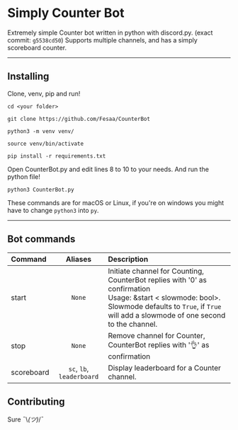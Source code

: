 # Simply Counter Bot
Extremely simple Counter bot written in python with discord.py. (exact commit: `g5538cd50`)
Supports multiple channels, and has a simply scoreboard counter. 
___
## Installing
Clone, venv, pip and run!
```
cd <your folder>

git clone https://github.com/Fesaa/CounterBot

python3 -m venv venv/

source venv/bin/activate

pip install -r requirements.txt
```
Open CounterBot.py and edit lines 8 to 10 to your needs.
And run the python file!
```
python3 CounterBot.py
```
These commands are for macOS or Linux, if you're on windows you might have to change `python3` into `py`.
___

## Bot commands

| Command |  Aliases | Description |
| :--- | :---: | :--- |
| start | `None` | Initiate channel for Counting, CounterBot replies with '0' as confirmation <br /> Usage: &start \< slowmode: bool\>. Slowmode defaults to `True`, if `True` will add a slowmode of one second to the channel.  |
| stop | `None` | Remove channel for Counter, CounterBot replies with '👌' as confirmation |
| scoreboard | `sc`, `lb`, `leaderboard` | Display leaderboard for a Counter channel. |

## Contributing
Sure ¯\\_(ツ)_/¯
